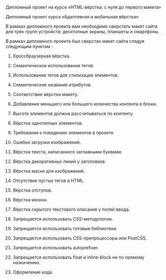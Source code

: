 Дипломный проект на курсе «HTML-вёрстка: с нуля до первого макета»

Дипломный проект курса «Адаптивная и мобильная вёрстка»

В рамках дипломного проекта вам необходимо сверстать макет сайта для трёх групп устройств: десктопные экраны, планшеты и смартфоны.

В рамках дипломного проекта был сверстан макет сайта следуя следующим пунктам : 

  1. Кроссбраузерная вёрстка.

  2. Семантическое использование тегов.

  3. Использование тегов для стилизации элементов.

  4. Семантические названия атрибутов.

  5. Соответствие вёрстки макету.

  6. Добавление меньшего или большего количества контента в блоки.

  7. Высота элементов должна рассчитываться по контенту.

  8. Вёрстка однотипных элементов.

  9. Требования к поведению элементов в проекте 

  10. Ошибки загрузки изображений.

  11. Вёрстка текста, написанного заглавными буквами.

  12. Вёрстка декоративных линий у заголовков.

  13. Вёрстка маски для изображений.

  14. Отсутствие пустых тегов в HTML.

  15. Вёрстка отступов.

  16. Вёрстка иконок.

  17. Вёрстка скрытого текстового описания у полей ввода.

  18. Запрещается использовать CSS-методологии.

  19. Запрещается использовать готовые библиотеки.

  20. Запрещается использовать CSS-препроцессоры или PostCSS.

  21. Запрещается использовать autoprefixer.

  22. Запрещается использовать float и inline-block не по прямому назначению.

  23. Оформление кода.



